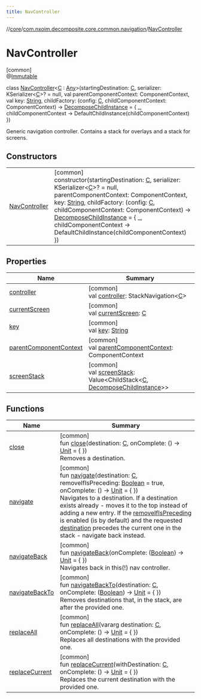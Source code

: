 ```yaml
---
title: NavController
---
```

//[core](../../../index.html)/[com.nxoim.decomposite.core.common.navigation](../index.html)/[NavController](index.html)



# NavController



[common]\
@[Immutable](https://developer.android.com/reference/kotlin/androidx/compose/runtime/Immutable.html)



class [NavController](index.html)&lt;[C](index.html) : [Any](https://kotlinlang.org/api/latest/jvm/stdlib/kotlin/-any/index.html)&gt;(startingDestination: [C](index.html), serializer: KSerializer&lt;[C](index.html)&gt;? = null, val parentComponentContext: ComponentContext, val key: [String](https://kotlinlang.org/api/latest/jvm/stdlib/kotlin/-string/index.html), childFactory: (config: [C](index.html), childComponentContext: ComponentContext) -&gt; [DecomposeChildInstance](../-decompose-child-instance/index.html) = { _, childComponentContext -&gt;
		DefaultChildInstance(childComponentContext)
	})

Generic navigation controller. Contains a stack for overlays and a stack for screens.



## Constructors


| | |
|---|---|
| [NavController](-nav-controller.html) | [common]<br>constructor(startingDestination: [C](index.html), serializer: KSerializer&lt;[C](index.html)&gt;? = null, parentComponentContext: ComponentContext, key: [String](https://kotlinlang.org/api/latest/jvm/stdlib/kotlin/-string/index.html), childFactory: (config: [C](index.html), childComponentContext: ComponentContext) -&gt; [DecomposeChildInstance](../-decompose-child-instance/index.html) = { _, childComponentContext -&gt; 		DefaultChildInstance(childComponentContext) 	}) |


## Properties


| Name | Summary |
|---|---|
| [controller](controller.html) | [common]<br>val [controller](controller.html): StackNavigation&lt;[C](index.html)&gt; |
| [currentScreen](current-screen.html) | [common]<br>val [currentScreen](current-screen.html): [C](index.html) |
| [key](key.html) | [common]<br>val [key](key.html): [String](https://kotlinlang.org/api/latest/jvm/stdlib/kotlin/-string/index.html) |
| [parentComponentContext](parent-component-context.html) | [common]<br>val [parentComponentContext](parent-component-context.html): ComponentContext |
| [screenStack](screen-stack.html) | [common]<br>val [screenStack](screen-stack.html): Value&lt;ChildStack&lt;[C](index.html), [DecomposeChildInstance](../-decompose-child-instance/index.html)&gt;&gt; |


## Functions


| Name | Summary |
|---|---|
| [close](close.html) | [common]<br>fun [close](close.html)(destination: [C](index.html), onComplete: () -&gt; [Unit](https://kotlinlang.org/api/latest/jvm/stdlib/kotlin/-unit/index.html) = { })<br>Removes a destination. |
| [navigate](navigate.html) | [common]<br>fun [navigate](navigate.html)(destination: [C](index.html), removeIfIsPreceding: [Boolean](https://kotlinlang.org/api/latest/jvm/stdlib/kotlin/-boolean/index.html) = true, onComplete: () -&gt; [Unit](https://kotlinlang.org/api/latest/jvm/stdlib/kotlin/-unit/index.html) = { })<br>Navigates to a destination. If a destination exists already - moves it to the top instead of adding a new entry. If the [removeIfIsPreceding](navigate.html) is enabled (is by default) and the requested [destination](navigate.html) precedes the current one in the stack - navigate back instead. |
| [navigateBack](navigate-back.html) | [common]<br>fun [navigateBack](navigate-back.html)(onComplete: ([Boolean](https://kotlinlang.org/api/latest/jvm/stdlib/kotlin/-boolean/index.html)) -&gt; [Unit](https://kotlinlang.org/api/latest/jvm/stdlib/kotlin/-unit/index.html) = { })<br>Navigates back in this(!) nav controller. |
| [navigateBackTo](navigate-back-to.html) | [common]<br>fun [navigateBackTo](navigate-back-to.html)(destination: [C](index.html), onComplete: ([Boolean](https://kotlinlang.org/api/latest/jvm/stdlib/kotlin/-boolean/index.html)) -&gt; [Unit](https://kotlinlang.org/api/latest/jvm/stdlib/kotlin/-unit/index.html) = { })<br>Removes destinations that, in the stack, are after the provided one. |
| [replaceAll](replace-all.html) | [common]<br>fun [replaceAll](replace-all.html)(vararg destination: [C](index.html), onComplete: () -&gt; [Unit](https://kotlinlang.org/api/latest/jvm/stdlib/kotlin/-unit/index.html) = { })<br>Replaces all destinations with the provided one. |
| [replaceCurrent](replace-current.html) | [common]<br>fun [replaceCurrent](replace-current.html)(withDestination: [C](index.html), onComplete: () -&gt; [Unit](https://kotlinlang.org/api/latest/jvm/stdlib/kotlin/-unit/index.html) = { })<br>Replaces the current destination with the provided one. |

